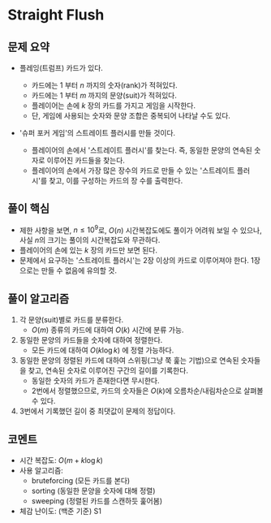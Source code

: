 # Straight Flush

## 문제 요약

* 플레잉(트럼프) 카드가 있다.
    * 카드에는 $1$ 부터 $n$ 까지의 숫자(rank)가 적혀있다.
    * 카드에는 $1$ 부터 $m$ 까지의 문양(suit)가 적혀있다.
    * 플레이어는 손에 $k$ 장의 카드를 가지고 게임을 시작한다.
    * 단, 게임에 사용되는 숫자와 문양 조합은 중복되어 나타날 수도 있다.

* '슈퍼 포커 게임'의 스트레이트 플러시를 만들 것이다.
    * 플레이어의 손에서 '스트레이트 플러시'를 찾는다. 즉, 동일한 문양의 연속된 숫자로 이루어진 카드들을 찾는다.
    * 플레이어의 손에서 가장 많은 장수의 카드로 만들 수 있는 '스트레이트 플러시'를 찾고, 이를 구성하는 카드의 장 수를 출력한다.

## 풀이 핵심

* 제한 사항을 보면, $n \leq 10^9$로, $O(n)$ 시간복잡도에도 풀이가 어려워 보일 수 있으나, 사실 $n$의 크기는 풀이의 시간복잡도와 무관하다.
* 플레이어의 손에 있는 $k$ 장의 카드만 보면 된다.
* 문제에서 요구하는 '스트레이트 플러시'는 2장 이상의 카드로 이루어져야 한다. 1장으로는 만들 수 없음에 유의할 것.

## 풀이 알고리즘

1. 각 문양(suit)별로 카드를 분류한다.
    * $O(m)$ 종류의 카드에 대하여 $O(k)$ 시간에 분류 가능.
2. 동일한 문양의 카드들을 숫자에 대하여 정렬한다.
    * 모든 카드에 대하여 $O(k \log k)$ 에 정렬 가능하다.
3. 동일한 문양의 정렬된 카드에 대하여 스위핑(그냥 쭉 훑는 기법)으로 연속된 숫자들을 찾고, 연속된 숫자로 이루어진 구간의 길이를 기록한다.
    * 동일한 숫자의 카드가 존재한다면 무시한다.
    * 2번에서 정렬했으므로, 카드의 숫자들은 $O(k)$에 오름차순/내림차순으로 살펴볼 수 있다.
4. 3번에서 기록했던 길이 중 최댓값이 문제의 정답이다.

## 코멘트

* 시간 복잡도: $O(m+k \log k)$
* 사용 알고리즘:
    * bruteforcing (모든 카드를 본다)
    * sorting (동일한 문양을 숫자에 대해 정렬)
    * sweeping (정렬된 카드를 스캔하듯 훑어봄)
* 체감 난이도: (백준 기준) S1
